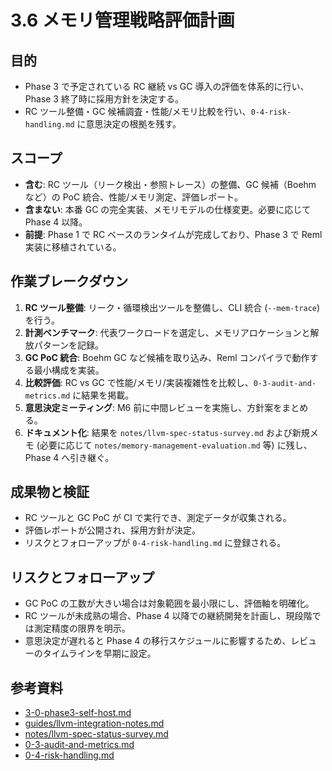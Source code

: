 # 3.6 メモリ管理戦略評価計画

## 目的
- Phase 3 で予定されている RC 継続 vs GC 導入の評価を体系的に行い、Phase 3 終了時に採用方針を決定する。
- RC ツール整備・GC 候補調査・性能/メモリ比較を行い、`0-4-risk-handling.md` に意思決定の根拠を残す。

## スコープ
- **含む**: RC ツール（リーク検出・参照トレース）の整備、GC 候補（Boehm など）の PoC 統合、性能/メモリ測定、評価レポート。
- **含まない**: 本番 GC の完全実装、メモリモデルの仕様変更。必要に応じて Phase 4 以降。
- **前提**: Phase 1 で RC ベースのランタイムが完成しており、Phase 3 で Reml 実装に移植されている。

## 作業ブレークダウン
1. **RC ツール整備**: リーク・循環検出ツールを整備し、CLI 統合 (`--mem-trace`) を行う。
2. **計測ベンチマーク**: 代表ワークロードを選定し、メモリアロケーションと解放パターンを記録。
3. **GC PoC 統合**: Boehm GC など候補を取り込み、Reml コンパイラで動作する最小構成を実装。
4. **比較評価**: RC vs GC で性能/メモリ/実装複雑性を比較し、`0-3-audit-and-metrics.md` に結果を掲載。
5. **意思決定ミーティング**: M6 前に中間レビューを実施し、方針案をまとめる。
6. **ドキュメント化**: 結果を `notes/llvm-spec-status-survey.md` および新規メモ (必要に応じて `notes/memory-management-evaluation.md` 等) に残し、Phase 4 へ引き継ぐ。

## 成果物と検証
- RC ツールと GC PoC が CI で実行でき、測定データが収集される。
- 評価レポートが公開され、採用方針が決定。
- リスクとフォローアップが `0-4-risk-handling.md` に登録される。

## リスクとフォローアップ
- GC PoC の工数が大きい場合は対象範囲を最小限にし、評価軸を明確化。
- RC ツールが未成熟の場合、Phase 4 以降での継続開発を計画し、現段階では測定精度の限界を明示。
- 意思決定が遅れると Phase 4 の移行スケジュールに影響するため、レビューのタイムラインを早期に設定。

## 参考資料
- [3-0-phase3-self-host.md](3-0-phase3-self-host.md)
- [guides/llvm-integration-notes.md](../../guides/llvm-integration-notes.md)
- [notes/llvm-spec-status-survey.md](../../notes/llvm-spec-status-survey.md)
- [0-3-audit-and-metrics.md](0-3-audit-and-metrics.md)
- [0-4-risk-handling.md](0-4-risk-handling.md)

